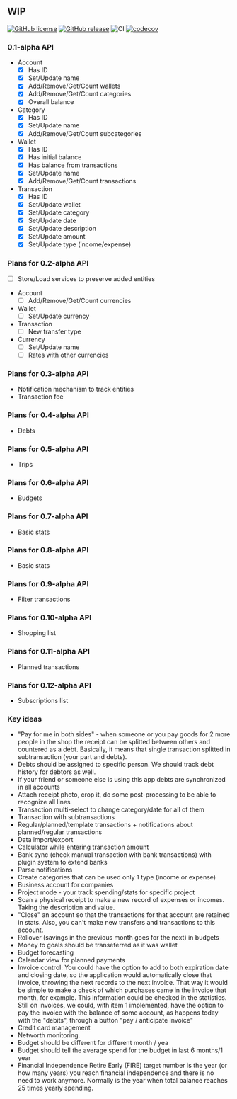 ## WIP

[![GitHub license](https://img.shields.io/github/license/Helkaris/FinnCore.svg)](https://github.com/Helkaris/FinnCore/blob/master/LICENSE)
 [![GitHub release](https://img.shields.io/github/release/Helkaris/FinnCore.svg)](https://GitHub.com/Helkaris/FinnCore/releases/) ![CI](https://github.com/Helkaris/FinnCore/workflows/CI/badge.svg?branch=master) [![codecov](https://codecov.io/gh/Helkaris/FinnCore/branch/master/graph/badge.svg)](https://codecov.io/gh/Helkaris/FinnCore)

### 0.1-alpha API
- Account
  - [x] Has ID
  - [x] Set/Update name
  - [x] Add/Remove/Get/Count wallets
  - [x] Add/Remove/Get/Count categories
  - [x] Overall balance
- Category
  - [x] Has ID
  - [x] Set/Update name
  - [x] Add/Remove/Get/Count subcategories
- Wallet
  - [x] Has ID
  - [x] Has initial balance
  - [x] Has balance from transactions
  - [x] Set/Update name
  - [x] Add/Remove/Get/Count transactions
- Transaction
  - [x] Has ID
  - [x] Set/Update wallet
  - [x] Set/Update category
  - [x] Set/Update date
  - [x] Set/Update description
  - [x] Set/Update amount
  - [x] Set/Update type (income/expense)

### Plans for 0.2-alpha API
- [ ] Store/Load services to preserve added entities
- Account
  - [ ] Add/Remove/Get/Count currencies
- Wallet
  - [ ] Set/Update currency
- Transaction
  - [ ] New transfer type
- Currency
  - [ ] Set/Update name
  - [ ] Rates with other currencies

### Plans for 0.3-alpha API
- Notification mechanism to track entities
- Transaction fee

### Plans for 0.4-alpha API
- Debts

### Plans for 0.5-alpha API
- Trips

### Plans for 0.6-alpha API
- Budgets

### Plans for 0.7-alpha API
- Basic stats

### Plans for 0.8-alpha API
- Basic stats

### Plans for 0.9-alpha API
- Filter transactions

### Plans for 0.10-alpha API
- Shopping list

### Plans for 0.11-alpha API
- Planned transactions

### Plans for 0.12-alpha API
- Subscriptions list

### Key ideas
- "Pay for me in both sides" - when someone or you pay goods for 2 more people in the shop the receipt can be splitted between others and countered as a debt. Basically, it means that single transaction splitted in subtransaction (your part and debts).
- Debts should be assigned to specific person. We should track debt history for debtors as well.
- If your friend or someone else is using this app debts are synchronized in all accounts
- Attach receipt photo, crop it, do some post-processing to be able to recognize all lines
- Transaction multi-select to change category/date for all of them
- Transaction with subtransactions
- Regular/planned/template transactions + notifications about planned/regular transactions
- Data import/export
- Calculator while entering transaction amount
- Bank sync (check manual transaction with bank transactions) with plugin system to extend banks
- Parse notifications
- Create categories that can be used only 1 type (income or expense)
- Business account for companies
- Project mode - your track spending/stats for specific project
- Scan a physical receipt to make a new record of expenses or incomes. Taking the description and value.
- "Close" an account so that the transactions for that account are retained in stats. Also, you can't make new transfers and transactions to this account.
- Rollover (savings in the previous month goes for the next) in budgets
- Money to goals should be transeferred as it was wallet
- Budget forecasting
- Calendar view for planned payments
- Invoice control: You could have the option to add to both expiration date and closing date, so the application would automatically close that invoice, throwing the next records to the next invoice. That way it would be simple to make a check of which purchases came in the invoice that month, for example. This information could be checked in the statistics.
Still on invoices, we could, with item 1 implemented, have the option to pay the invoice with the balance of some account, as happens today with the "debits", through a button "pay / anticipate invoice"
- Credit card management
- Networth monitoring.
- Budget should be different for different month / yea
- Budget should tell the average spend for the budget in last 6 months/1 year
- Financial Independence Retire Early (FIRE) target number is the year (or how many years) you reach financial independence and there is no need to work anymore. Normally is the year when total balance reaches 25 times yearly spending.
